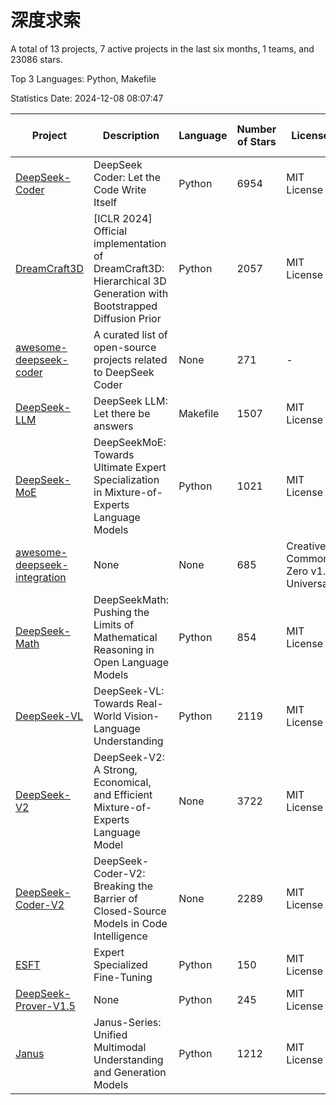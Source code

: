 # 深度求索

A total of 13 projects, 7 active projects in the last six months, 1 teams, and 23086 stars.

Top 3 Languages: Python, Makefile

Statistics Date: 2024-12-08 08:07:47

| Project | Description | Language | Number of Stars | License | Creation Date | Last Updated Date | Last Pushed Date |
| --- | --- | --- | --- | --- | --- | --- | --- |
| [DeepSeek-Coder](https://github.com/deepseek-ai/DeepSeek-Coder) | DeepSeek Coder: Let the Code Write Itself | Python | 6954 | MIT License | 2023-10-20 | 2024-12-08 | 2024-05-21 |
| [DreamCraft3D](https://github.com/deepseek-ai/DreamCraft3D) | [ICLR 2024] Official implementation of DreamCraft3D: Hierarchical 3D Generation with Bootstrapped Diffusion Prior | Python | 2057 | MIT License | 2023-10-23 | 2024-12-08 | 2024-08-21 |
| [awesome-deepseek-coder](https://github.com/deepseek-ai/awesome-deepseek-coder) | A curated list of open-source projects related to DeepSeek Coder | None | 271 | - | 2023-11-06 | 2024-12-06 | 2024-04-03 |
| [DeepSeek-LLM](https://github.com/deepseek-ai/DeepSeek-LLM) | DeepSeek LLM: Let there be answers | Makefile | 1507 | MIT License | 2023-11-29 | 2024-12-07 | 2024-02-04 |
| [DeepSeek-MoE](https://github.com/deepseek-ai/DeepSeek-MoE) | DeepSeekMoE: Towards Ultimate Expert Specialization in Mixture-of-Experts Language Models | Python | 1021 | MIT License | 2024-01-02 | 2024-12-04 | 2024-01-16 |
| [awesome-deepseek-integration](https://github.com/deepseek-ai/awesome-deepseek-integration) | None | None | 685 | Creative Commons Zero v1.0 Universal | 2024-01-11 | 2024-12-07 | 2024-12-05 |
| [DeepSeek-Math](https://github.com/deepseek-ai/DeepSeek-Math) | DeepSeekMath: Pushing the Limits of Mathematical Reasoning in Open Language Models | Python | 854 | MIT License | 2024-02-05 | 2024-12-05 | 2024-04-15 |
| [DeepSeek-VL](https://github.com/deepseek-ai/DeepSeek-VL) | DeepSeek-VL: Towards Real-World Vision-Language Understanding | Python | 2119 | MIT License | 2024-03-07 | 2024-12-06 | 2024-04-24 |
| [DeepSeek-V2](https://github.com/deepseek-ai/DeepSeek-V2) | DeepSeek-V2: A Strong, Economical, and Efficient Mixture-of-Experts Language Model | None | 3722 | MIT License | 2024-04-22 | 2024-12-07 | 2024-09-25 |
| [DeepSeek-Coder-V2](https://github.com/deepseek-ai/DeepSeek-Coder-V2) | DeepSeek-Coder-V2: Breaking the Barrier of Closed-Source Models in Code Intelligence | None | 2289 | MIT License | 2024-06-14 | 2024-12-08 | 2024-09-24 |
| [ESFT](https://github.com/deepseek-ai/ESFT) | Expert Specialized Fine-Tuning | Python | 150 | MIT License | 2024-07-04 | 2024-12-04 | 2024-09-22 |
| [DeepSeek-Prover-V1.5](https://github.com/deepseek-ai/DeepSeek-Prover-V1.5) | None | Python | 245 | MIT License | 2024-08-15 | 2024-12-06 | 2024-08-16 |
| [Janus](https://github.com/deepseek-ai/Janus) | Janus-Series: Unified Multimodal Understanding and Generation Models | Python | 1212 | MIT License | 2024-10-18 | 2024-12-07 | 2024-11-13 |

